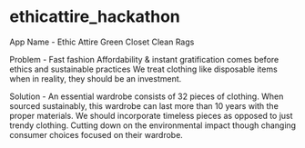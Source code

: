 # ethicattire_hackathon
App Name -
    Ethic Attire
    Green Closet
    Clean Rags

Problem - 
    Fast fashion
    Affordability & instant gratification comes before ethics and sustainable practices
    We treat clothing like disposable items when in reality, they should be an investment.

Solution - 
    An essential wardrobe consists of 32 pieces of clothing. When sourced sustainably, this wardrobe can last more than 10 years with the proper materials.
    We should incorporate timeless pieces as opposed to just trendy clothing.
    Cutting down on the environmental impact though changing consumer choices focused on their wardrobe.